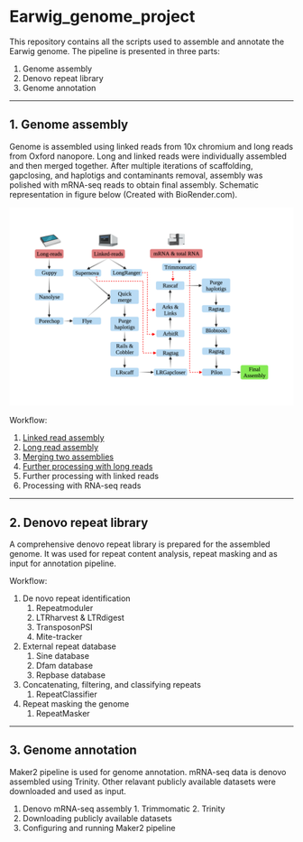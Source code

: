 # Earwig_genome_project
This repository contains all the scripts used to assemble and annotate the Earwig genome.
The pipeline is presented in three parts:

1. Genome assembly
2. Denovo repeat library
3. Genome annotation
---
## 1. Genome assembly

Genome is assembled using linked reads from 10x chromium and long reads from Oxford nanopore.
Long and linked reads were individually assembled and then merged together. After multiple iterations of scaffolding, gapclosing, and haplotigs and contaminants removal, assembly was polished with mRNA-seq reads to obtain final assembly. Schematic representation in figure below (Created with BioRender.com).

![Alt text](Earwig_assembly_pipeline.png?raw=true "Title")

Workflow:
1. [Linked read assembly](Linked_reads_only_assembly.md)
2. [Long read assembly](Long_read_assembly.md)
3. [Merging two assemblies](merging_assemblies.md)
4. [Further processing with long reads](Processing_with_long_reads.md)
5. Further processing with linked reads
6. Processing with RNA-seq reads
---
## 2. Denovo repeat library
A comprehensive denovo repeat library is prepared for the assembled genome. It was used for repeat content analysis, repeat masking and as input for annotation pipeline.

Workflow:
1. De novo repeat identification
      1. Repeatmoduler
      2. LTRharvest & LTRdigest
      3. TransposonPSI
      4. Mite-tracker
2. External repeat database
      1. Sine database
      2. Dfam database
      3. Repbase database
3. Concatenating, filtering, and classifying repeats
      1. RepeatClassifier
4. Repeat masking the genome
      1. RepeatMasker

---

## 3. Genome annotation
Maker2 pipeline is used for genome annotation. mRNA-seq data is denovo assembled using Trinity. Other relavant publicly available datasets were downloaded and used as input.

1. Denovo mRNA-seq assembly
        1. Trimmomatic
        2. Trinity
2. Downloading publicly available datasets
3. Configuring and running Maker2 pipeline
